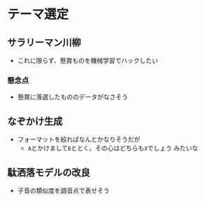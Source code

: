 # テーマ選定

## サラリーマン川柳

- これに限らず、懸賞ものを機械学習でハックしたい

### 懸念点
- 懸賞に落選したもののデータがなさそう
## なぞかけ生成

- フォーマットを絞ればなんとかなりそうだが
	- `A`とかけまして`B`ととく。その心はどちらも`X`でしょう みたいな


## 駄洒落モデルの改良

- 子音の類似度を調音点で表せそう
